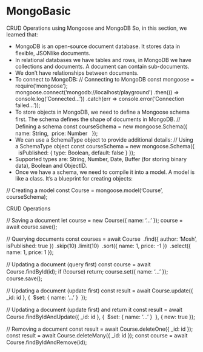 # MongoBasic


CRUD Operations using Mongoose and MongoDB  So, in this section, we learned that: 
- MongoDB is an open-source document database. It stores data in ﬂexible, JSONlike documents.
- In relational databases we have tables and rows, in MongoDB we have collections and documents. A document can contain sub-documents.
- We don’t have relationships between documents.
- To connect to MongoDB: 
// Connecting to MongoDB 
const mongoose = require(‘mongoose’);
mongoose.connect(‘mongodb://localhost/playground') 
.then(() => console.log(‘Connected…’))
.catch(err => console.error(‘Connection failed…’));
- To store objects in MongoDB, we need to deﬁne a Mongoose schema ﬁrst. The schema deﬁnes the shape of documents in MongoDB. 
// Deﬁning a schema
const courseSchema = new mongoose.Schema({       name: String,      price: Number   });
- We can use a SchemaType object to provide additional details: 
// Using a SchemaType object 
const courseSchema = new mongoose.Schema({      isPublished: { type: Boolean, default: false } });
- Supported types are: String, Number, Date, Buffer (for storing binary data),
Boolean and ObjectID.
- Once we have a schema, we need to compile it into a model. A model is like a class. It’s a blueprint for creating objects: 


// Creating a model 
const Course = mongoose.model(‘Course’, courseSchema);


CRUD Operations 


// Saving a document 
let course = new Course({ name: ‘…’ });
course = await course.save();


// Querying documents
const courses = await Course    .ﬁnd({ author: ‘Mosh’, isPublished: true })   .skip(10)   .limit(10)    .sort({ name: 1, price: -1 })    .select({ name: 1, price: 1 });


// Updating a document (query ﬁrst)
const course = await Course.ﬁndById(id); if (!course) return; course.set({ name: ‘…’ }); course.save();


// Updating a document (update ﬁrst)
const result = await Course.update({ _id: id }, {     $set: { name: ‘…’ }  });


// Updating a document (update ﬁrst) and return it
const result = await Course.ﬁndByIdAndUpdate({ _id: id }, {     $set: { name: ‘…’ }  }, { new: true });


// Removing a document
const result = await Course.deleteOne({ _id: id });
const result = await Course.deleteMany({ _id: id }); 
const course = await Course.ﬁndByIdAndRemove(id);
